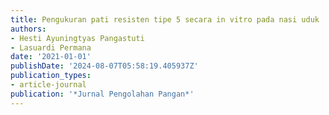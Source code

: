 ```yaml
---
title: Pengukuran pati resisten tipe 5 secara in vitro pada nasi uduk
authors:
- Hesti Ayuningtyas Pangastuti
- Lasuardi Permana
date: '2021-01-01'
publishDate: '2024-08-07T05:58:19.405937Z'
publication_types:
- article-journal
publication: '*Jurnal Pengolahan Pangan*'
---
```

